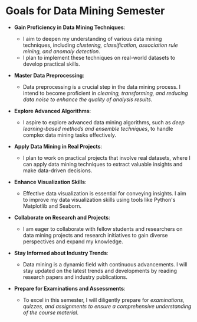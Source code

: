 # Goals for Data Mining Semester

- **Gain Proficiency in Data Mining Techniques**:
  - I aim to deepen my understanding of various data mining techniques, including _clustering, classification, association rule mining, and anomaly detection_.
  - I plan to implement these techniques on real-world datasets to develop practical skills.

- **Master Data Preprocessing**:
  - Data preprocessing is a crucial step in the data mining process. I intend to become proficient in _cleaning, transforming, and reducing data noise to enhance the quality of analysis results_.

- **Explore Advanced Algorithms**:
  - I aspire to explore advanced data mining algorithms, such as _deep learning-based methods and ensemble techniques_, to handle complex data mining tasks effectively.

- **Apply Data Mining in Real Projects**:
  - I plan to work on practical projects that involve real datasets, where I can apply data mining techniques to extract valuable insights and make data-driven decisions.

- **Enhance Visualization Skills**:
  - Effective data visualization is essential for conveying insights. I aim to improve my data visualization skills using tools like Python's Matplotlib and Seaborn.

- **Collaborate on Research and Projects**:
  - I am eager to collaborate with fellow students and researchers on data mining projects and research initiatives to gain diverse perspectives and expand my knowledge.

- **Stay Informed about Industry Trends**:
  - Data mining is a dynamic field with continuous advancements. I will stay updated on the latest trends and developments by reading research papers and industry publications.

- **Prepare for Examinations and Assessments**:
  - To excel in this semester, I will diligently prepare for _examinations, quizzes, and assignments to ensure a comprehensive understanding of the course material_.
